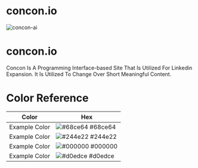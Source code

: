 # concon.io

![concon-ai](https://user-images.githubusercontent.com/45000686/164982341-05e9c713-a1c9-4e65-b9ec-209107d651f0.png)


# concon.io

Concon Is A Programming Interface-based Site That Is Utilized For Linkedin Expansion. It Is Utilized To Change Over Short Meaningful Content.


# Color Reference

| Color             | Hex                                                                |
| ----------------- | ------------------------------------------------------------------ |
| Example Color | ![#68ce64](https://via.placeholder.com/10/68ce64?text=+) #68ce64 |
| Example Color | ![#244e22](https://via.placeholder.com/10/244e22?text=+) #244e22 |
| Example Color | ![#000000](https://via.placeholder.com/10/000000?text=+) #000000 |
| Example Color | ![#d0edce](https://via.placeholder.com/10/d0edce?text=+) #d0edce |


